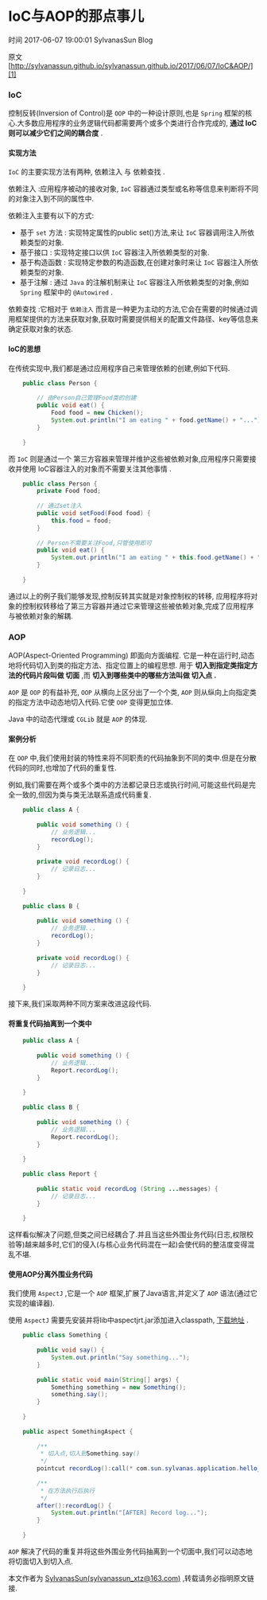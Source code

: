 # IoC与AOP的那点事儿

 时间 2017-06-07 19:00:01  SylvanasSun Blog

原文[http://sylvanassun.github.io/sylvanassun.github.io/2017/06/07/IoC&AOP/][1]


### IoC

控制反转(Inversion of Control)是 `OOP` 中的一种设计原则,也是 `Spring` 框架的核心.大多数应用程序的业务逻辑代码都需要两个或多个类进行合作完成的, **通过 IoC 则可以减少它们之间的耦合度** . 

#### 实现方法

`IoC` 的主要实现方法有两种, 依赖注入 与 依赖查找 . 

依赖注入 :应用程序被动的接收对象, `IoC` 容器通过类型或名称等信息来判断将不同的对象注入到不同的属性中. 

依赖注入主要有以下的方式:

* 基于 `set` 方法 : 实现特定属性的public set()方法,来让 `IoC` 容器调用注入所依赖类型的对象.
* 基于接口 : 实现特定接口以供 `IoC` 容器注入所依赖类型的对象.
* 基于构造函数 : 实现特定参数的构造函数,在创建对象时来让 `IoC` 容器注入所依赖类型的对象.
* 基于注解 : 通过 `Java` 的注解机制来让 `IoC` 容器注入所依赖类型的对象,例如 `Spring` 框架中的 `@Autowired` .

依赖查找 :它相对于 `依赖注入` 而言是一种更为主动的方法,它会在需要的时候通过调用框架提供的方法来获取对象,获取时需要提供相关的配置文件路径、key等信息来确定获取对象的状态. 

#### IoC的思想

在传统实现中,我们都是通过应用程序自己来管理依赖的创建,例如下代码.

```java
    public class Person {
    
        // 由Person自己管理Food类的创建
        public void eat() {
            Food food = new Chicken();
            System.out.println("I am eating " + food.getName() + "...");
        }
    
    }
```

而 `IoC` 则是通过一个 第三方容器来管理并维护这些被依赖对象,应用程序只需要接收并使用 IoC容器注入的对象而不需要关注其他事情 . 

```java
    public class Person {
        private Food food;
    
        // 通过set注入
        public void setFood(Food food) {
            this.food = food;
        }
    
        // Person不需要关注Food,只管使用即可
        public void eat() {
            System.out.println("I am eating " + this.food.getName() + "...");
        }
    
    }
```

通过以上的例子我们能够发现,控制反转其实就是对象控制权的转移, 应用程序将对象的控制权转移给了第三方容器并通过它来管理这些被依赖对象,完成了应用程序与被依赖对象的解耦.

### AOP

AOP(Aspect-Oriented Programming) 即面向方面编程. 它是一种在运行时,动态地将代码切入到类的指定方法、指定位置上的编程思想. 用于 **切入到指定类指定方法的代码片段叫做 切面** ,而 **切入到哪些类中的哪些方法叫做 切入点 .**

`AOP` 是 `OOP` 的有益补充, `OOP` 从横向上区分出了一个个类, `AOP` 则从纵向上向指定类的指定方法中动态地切入代码.它使 `OOP` 变得更加立体. 

Java 中的动态代理或 `CGLib` 就是 `AOP` 的体现. 

#### 案例分析

在 `OOP` 中,我们使用封装的特性来将不同职责的代码抽象到不同的类中.但是在分散代码的同时,也增加了代码的重复性. 

例如,我们需要在两个或多个类中的方法都记录日志或执行时间,可能这些代码是完全一致的,但因为类与类无法联系造成代码重复.

```java
    public class A {
    
        public void something () {
            // 业务逻辑...
            recordLog();    
        }
    
        private void recordLog() {
            // 记录日志...
        }
    
    }
    
    public class B {
    
        public void something () {
            // 业务逻辑...
            recordLog();
        }
    
        private void recordLog() {
            // 记录日志...
        }
    
    }
```

接下来,我们采取两种不同方案来改进这段代码.

#### 将重复代码抽离到一个类中

```java
    public class A {
    
        public void something () {
            // 业务逻辑...
            Report.recordLog();
        }
    
    }
    
    public class B {
    
        public void something () {
            // 业务逻辑...
            Report.recordLog();
        }
    
    }
    
    public class Report {
    
        public static void recordLog (String ...messages) {
            // 记录日志...
        }
    
    }
```

这样看似解决了问题,但类之间已经耦合了.并且当这些外围业务代码(日志,权限校验等)越来越多时,它们的侵入(与核心业务代码混在一起)会使代码的整洁度变得混乱不堪.

#### 使用AOP分离外围业务代码

我们使用 `AspectJ` ,它是一个 `AOP` 框架,扩展了Java语言,并定义了 `AOP` 语法(通过它实现的编译器). 

使用 `AspectJ` 需要先安装并将lib中aspectjrt.jar添加进入classpath, [下载地址][4] . 

```java
    public class Something {
    
        public void say() {
            System.out.println("Say something...");
        }
    
        public static void main(String[] args) {
            Something something = new Something();
            something.say();
        }
    
    }
    
    public aspect SomethingAspect {
    
        /**
         * 切入点,切入到Something.say()
         */
        pointcut recordLog():call(* com.sun.sylvanas.application.hello_aop.Something.say(..));
    
        /**
         * 在方法执行后执行
         */
        after():recordLog() {
            System.out.println("[AFTER] Record log...");
        }
    
    }
```

`AOP` 解决了代码的重复并将这些外围业务代码抽离到一个切面中,我们可以动态地将切面切入到切入点. 

本文作者为 [SylvanasSun(sylvanassun_xtz@163.com)][5] ,转载请务必指明原文链接.


[1]: http://sylvanassun.github.io/sylvanassun.github.io/2017/06/07/IoC&AOP/

[4]: http://www.eclipse.org/aspectj/downloads.php
[5]: https://github.com/SylvanasSun